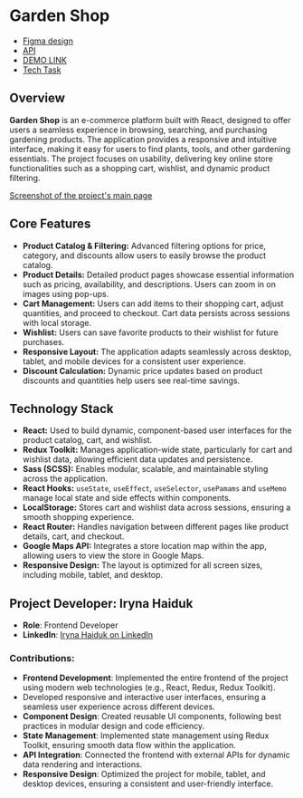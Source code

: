 # Garden Shop

- [Figma design](https://www.figma.com/file/SDNWLzCWkh9ZXdCpWEaByv/project-frontend?type=design&node-id=280-1136&mode=design&t=NJTGdloftvn8I6Vz-0)
- [API](https://github.com/HaykInanc/telran_project_backend)
- [DEMO LINK](https://garden-shop-orpin.vercel.app/)
- [Tech Task](https://docs.google.com/document/d/1aQMHAwVEKPJSSr61zbxd0uj2auIZdlIG/edit)

## Overview

**Garden Shop** is an e-commerce platform built with React, designed to offer users a seamless experience in browsing, searching, and purchasing gardening products. The application provides a responsive and intuitive interface, making it easy for users to find plants, tools, and other gardening essentials. The project focuses on usability, delivering key online store functionalities such as a shopping cart, wishlist, and dynamic product filtering.

[Screenshot of the project's main page](src/images/project-exemple.png)

## Core Features

- **Product Catalog & Filtering:** Advanced filtering options for price, category, and discounts allow users to easily browse the product catalog.
- **Product Details:** Detailed product pages showcase essential information such as pricing, availability, and descriptions. Users can zoom in on images using pop-ups.
- **Cart Management:** Users can add items to their shopping cart, adjust quantities, and proceed to checkout. Cart data persists across sessions with local storage.
- **Wishlist:** Users can save favorite products to their wishlist for future purchases.
- **Responsive Layout:** The application adapts seamlessly across desktop, tablet, and mobile devices for a consistent user experience.
- **Discount Calculation:** Dynamic price updates based on product discounts and quantities help users see real-time savings.


## Technology Stack

- **React:** Used to build dynamic, component-based user interfaces for the product catalog, cart, and wishlist.
- **Redux Toolkit:** Manages application-wide state, particularly for cart and wishlist data, allowing efficient data updates and persistence.
- **Sass (SCSS):** Enables modular, scalable, and maintainable styling across the application.
- **React Hooks:** `useState`, `useEffect`, `useSelector`, `usePamams` and `useMemo` manage local state and side effects within components.
- **LocalStorage:** Stores cart and wishlist data across sessions, ensuring a smooth shopping experience.
- **React Router:** Handles navigation between different pages like product details, cart, and checkout.
- **Google Maps API:** Integrates a store location map within the app, allowing users to view the store in Google Maps.
- **Responsive Design:** The layout is optimized for all screen sizes, including mobile, tablet, and desktop.

## Project Developer: Iryna Haiduk

- **Role**: Frontend Developer  
- **LinkedIn**: [Iryna Haiduk on LinkedIn](https://www.linkedin.com/in/iryna-haiduk-622600210/)  

### Contributions:
- **Frontend Development**: Implemented the entire frontend of the project using modern web technologies (e.g., React, Redux, Redux Toolkit).  
- Developed responsive and interactive user interfaces, ensuring a seamless user experience across different devices.  
- **Component Design**: Created reusable UI components, following best practices in modular design and code efficiency.  
- **State Management**: Implemented state management using Redux Toolkit, ensuring smooth data flow within the application.  
- **API Integration**: Connected the frontend with external APIs for dynamic data rendering and interactions.  
- **Responsive Design**: Optimized the project for mobile, tablet, and desktop devices, ensuring a consistent and user-friendly interface.






